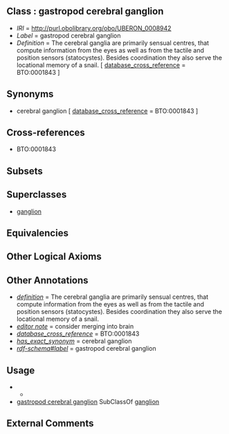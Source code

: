 
## Class : gastropod cerebral ganglion

 * *IRI* = http://purl.obolibrary.org/obo/UBERON_0008942
 * *Label* = gastropod cerebral ganglion
 * *Definition* = The cerebral ganglia are primarily sensual centres, that compute information from the eyes as well as from the tactile and position sensors (statocystes). Besides coordination they also serve the locational memory of a snail. [ [database_cross_reference](../../ef/oboInOwl#hasDbXref.md) = BTO:0001843 ]

## Synonyms

 * cerebral ganglion [ [database_cross_reference](../../ef/oboInOwl#hasDbXref.md) = BTO:0001843 ]

## Cross-references

 * BTO:0001843

## Subsets


## Superclasses

 * [ganglion](../../UBERON/45/UBERON_0000045.md)

## Equivalencies


## Other Logical Axioms


## Other Annotations

 * *[definition](../../IAO/15/IAO_0000115.md)* = The cerebral ganglia are primarily sensual centres, that compute information from the eyes as well as from the tactile and position sensors (statocystes). Besides coordination they also serve the locational memory of a snail.
 * *[editor note](../../IAO/16/IAO_0000116.md)* = consider merging into brain
 * *[database_cross_reference](../../ef/oboInOwl#hasDbXref.md)* = BTO:0001843
 * *[has_exact_synonym](../../ym/oboInOwl#hasExactSynonym.md)* = cerebral ganglion
 * *[rdf-schema#label](../../el/rdf-schema#label.md)* = gastropod cerebral ganglion

## Usage

 * -
 * [gastropod cerebral ganglion](../../UBERON/42/UBERON_0008942.md) SubClassOf [ganglion](../../UBERON/45/UBERON_0000045.md)

## External Comments


